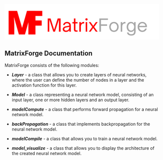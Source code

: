 [![Alt text](/branding/logo1.png "Optional title")](https://github.com/Kacperaan/matrixforge)

## MatrixForge Documentation
MatrixForge consists of the following modules:

- ***Layer*** - a class that allows you to create layers of neural networks, where the user can define the number of nodes in a layer and the activation function for this layer.

- ***Model*** - a class representing a neural network model, consisting of an input layer, one or more hidden layers and an output layer.

- ***modelCompute*** - a class that performs forward propagation for a neural network model.

- ***backPropagation*** - a class that implements backpropagation for the neural network model.

- ***modelCompile*** - a class that allows you to train a neural network model.

- ***model_visualize*** - a class that allows you to display the architecture of the created neural network model.
